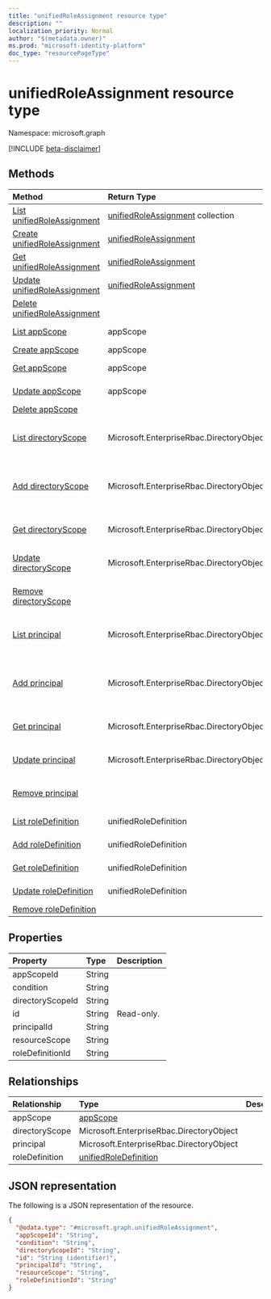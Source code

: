 ```yaml
---
title: "unifiedRoleAssignment resource type"
description: ""
localization_priority: Normal
author: "$(metadata.owner)"
ms.prod: "microsoft-identity-platform"
doc_type: "resourcePageType"
---
```


# unifiedRoleAssignment resource type

Namespace: microsoft.graph

[!INCLUDE [beta-disclaimer](../../includes/beta-disclaimer.md)]

## Methods

| Method                                                                         | Return Type                                                  | Description                                                                                                         |
| :----------------------------------------------------------------------------- | :----------------------------------------------------------- | :------------------------------------------------------------------------------------------------------------------ |
| [List unifiedRoleAssignment](../api/unifiedroleassignment-list.md)             | [unifiedRoleAssignment](unifiedRoleAssignment.md) collection | List properties and relationships of an unifiedRoleAssignment object.                                               |
| [Create unifiedRoleAssignment](../api/unifiedroleassignment-create.md)         | [unifiedRoleAssignment](unifiedRoleAssignment.md)            | Create a new unifiedRoleAssignment object.                                                                          |
| [Get unifiedRoleAssignment](../api/unifiedroleassignment-get.md)               | [unifiedRoleAssignment](unifiedRoleAssignment.md)            | Read properties and relationships of an unifiedRoleAssignment object.                                               |
| [Update unifiedRoleAssignment](../api/unifiedroleassignment-update.md)         | [unifiedRoleAssignment](unifiedRoleAssignment.md)            | Update the properties of an unifiedRoleAssignment object.                                                           |
| [Delete unifiedRoleAssignment](../api/unifiedroleassignment-delete.md)         |                                                              | Delete an unifiedRoleAssignment object.                                                                             |
| [List appScope](../api/unifiedroleassignment-list-appscope.md)                 | appScope                                                     | Get the appScope objects from an appScope navigation property.                                                      |
| [Create appScope](../api/unifiedroleassignment-post-appscope.md)               | appScope                                                     | Create a new appScope object.                                                                                       |
| [Get appScope](../api/unifiedroleassignment-get-appscope.md)                   | appScope                                                     | Read the properties and relationships of an appScope object.                                                        |
| [Update appScope](../api/unifiedroleassignment-update-appscope.md)             | appScope                                                     | Update the properties of an appScope object.                                                                        |
| [Delete appScope](../api/unifiedroleassignment-delete-appscope.md)             |                                                              | Delete an appScope object.                                                                                          |
| [List directoryScope](../api/unifiedroleassignment-list-directoryscope.md)     | Microsoft.EnterpriseRbac.DirectoryObject                     | Get the Microsoft.EnterpriseRbac.DirectoryObject objects from a directoryScope navigation property.                 |
| [Add directoryScope](../api/unifiedroleassignment-post-directoryscope.md)      | Microsoft.EnterpriseRbac.DirectoryObject                     | Add Microsoft.EnterpriseRbac.DirectoryObject by posting to the Microsoft.EnterpriseRbac.DirectoryObject collection. |
| [Get directoryScope](../api/unifiedroleassignment-get-directoryscope.md)       | Microsoft.EnterpriseRbac.DirectoryObject                     | Read the properties and relationships of a Microsoft.EnterpriseRbac.DirectoryObject object.                         |
| [Update directoryScope](../api/unifiedroleassignment-update-directoryscope.md) | Microsoft.EnterpriseRbac.DirectoryObject                     | Update the properties of a Microsoft.EnterpriseRbac.DirectoryObject object.                                         |
| [Remove directoryScope](../api/unifiedroleassignment-delete-directoryscope.md) |                                                              | Remove a Microsoft.EnterpriseRbac.DirectoryObject object.                                                           |
| [List principal](../api/unifiedroleassignment-list-principal.md)               | Microsoft.EnterpriseRbac.DirectoryObject                     | Get the Microsoft.EnterpriseRbac.DirectoryObject objects from a principal navigation property.                      |
| [Add principal](../api/unifiedroleassignment-post-principal.md)                | Microsoft.EnterpriseRbac.DirectoryObject                     | Add Microsoft.EnterpriseRbac.DirectoryObject by posting to the Microsoft.EnterpriseRbac.DirectoryObject collection. |
| [Get principal](../api/unifiedroleassignment-get-principal.md)                 | Microsoft.EnterpriseRbac.DirectoryObject                     | Read the properties and relationships of a Microsoft.EnterpriseRbac.DirectoryObject object.                         |
| [Update principal](../api/unifiedroleassignment-update-principal.md)           | Microsoft.EnterpriseRbac.DirectoryObject                     | Update the properties of a Microsoft.EnterpriseRbac.DirectoryObject object.                                         |
| [Remove principal](../api/unifiedroleassignment-delete-principal.md)           |                                                              | Remove a Microsoft.EnterpriseRbac.DirectoryObject object.                                                           |
| [List roleDefinition](../api/unifiedroleassignment-list-roledefinition.md)     | unifiedRoleDefinition                                        | Get the unifiedRoleDefinition objects from a roleDefinition navigation property.                                    |
| [Add roleDefinition](../api/unifiedroleassignment-post-roledefinition.md)      | unifiedRoleDefinition                                        | Add unifiedRoleDefinition by posting to the unifiedRoleDefinition collection.                                       |
| [Get roleDefinition](../api/unifiedroleassignment-get-roledefinition.md)       | unifiedRoleDefinition                                        | Read the properties and relationships of an unifiedRoleDefinition object.                                           |
| [Update roleDefinition](../api/unifiedroleassignment-update-roledefinition.md) | unifiedRoleDefinition                                        | Update the properties of an unifiedRoleDefinition object.                                                           |
| [Remove roleDefinition](../api/unifiedroleassignment-delete-roledefinition.md) |                                                              | Remove an unifiedRoleDefinition object.                                                                             |

## Properties

| Property         | Type   | Description |
| :--------------- | :----- | :---------- |
| appScopeId       | String |             |
| condition        | String |             |
| directoryScopeId | String |             |
| id               | String | Read-only.  |
| principalId      | String |             |
| resourceScope    | String |             |
| roleDefinitionId | String |             |

## Relationships

| Relationship   | Type                                                           | Description |
| :------------- | :------------------------------------------------------------- | :---------- |
| appScope       | [appScope](../resources/appscope.md)                           |             |
| directoryScope | Microsoft.EnterpriseRbac.DirectoryObject                       |             |
| principal      | Microsoft.EnterpriseRbac.DirectoryObject                       |             |
| roleDefinition | [unifiedRoleDefinition](../resources/unifiedroledefinition.md) |             |

## JSON representation

The following is a JSON representation of the resource.

<!-- {
  "blockType": "resource",
  "keyProperty": "id",
  "@odata.type": "microsoft.graph.unifiedRoleAssignment",
  "baseType": "microsoft.graph.entity",
  "openType": False
}
-->

```json
{
  "@odata.type": "#microsoft.graph.unifiedRoleAssignment",
  "appScopeId": "String",
  "condition": "String",
  "directoryScopeId": "String",
  "id": "String (identifier)",
  "principalId": "String",
  "resourceScope": "String",
  "roleDefinitionId": "String"
}
```

